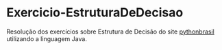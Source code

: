 # Exercicio-EstruturaDeDecisao

Resolução dos exercícios sobre Estrutura de Decisão do site [pythonbrasil](https://wiki.python.org.br/EstruturaDeDecisao) utilizando a linguagem Java.